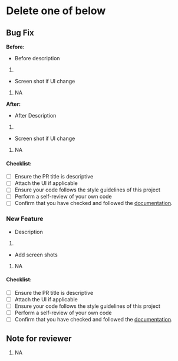 # Delete one of below

## Bug Fix

**Before:**

- Before description

1.

- Screen shot if UI change

1. NA

**After:**

- After Description

1.

- Screen shot if UI change

1. NA

#### Checklist:

- [ ] Ensure the PR title is descriptive
- [ ] Attach the UI if applicable
- [ ] Ensure your code follows the style guidelines of this project
- [ ] Perform a self-review of your own code
- [ ] Confirm that you have checked and followed the [documentation](https://github.com/dinkar1708/todoApp/tree/master/documentation).

### New Feature

- Description

1.

- Add screen shots

1. NA

#### Checklist:

- [ ] Ensure the PR title is descriptive
- [ ] Attach the UI if applicable
- [ ] Ensure your code follows the style guidelines of this project
- [ ] Perform a self-review of your own code
- [ ] Confirm that you have checked and followed the [documentation](https://github.com/dinkar1708/todoApp/tree/master/documentation).

## Note for reviewer

1. NA
